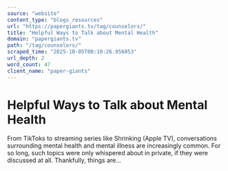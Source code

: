 ```yaml
---
source: "website"
content_type: "blogs_resources"
url: "https://papergiants.tv/tag/counselors/"
title: "Helpful Ways to Talk about Mental Health"
domain: "papergiants.tv"
path: "/tag/counselors/"
scraped_time: "2025-10-05T00:10:26.956053"
url_depth: 2
word_count: 47
client_name: "paper-giants"
---
```


# Helpful Ways to Talk about Mental Health

From TikToks to streaming series like Shrinking (Apple TV), conversations surrounding mental health and mental illness are increasingly common. For so long, such topics were only whispered about in private, if they were discussed at all. Thankfully, things are...